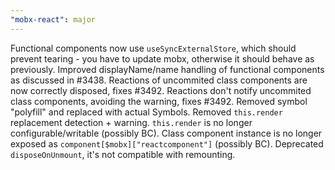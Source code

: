 ```yaml
---
"mobx-react": major
---
```


Functional components now use `useSyncExternalStore`, which should prevent tearing - you have to update mobx, otherwise it should behave as previously.
Improved displayName/name handling of functional components as discussed in #3438.
Reactions of uncommited class components are now correctly disposed, fixes #3492.
Reactions don't notify uncommited class components, avoiding the warning, fixes #3492.
Removed symbol "polyfill" and replaced with actual Symbols.
Removed `this.render` replacement detection + warning. `this.render` is no longer configurable/writable (possibly BC).
Class component instance is no longer exposed as `component[$mobx]["reactcomponent"]` (possibly BC).
Deprecated `disposeOnUnmount`, it's not compatible with remounting.
